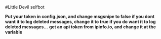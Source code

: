 #Little Devil selfbot

**Put your token in config.json, and change msgsnipe to false if you dont want it to log deleted messages, change it to true if you do want it to log deleted messages...**
**get an api token from ipinfo.io, and change it at the variable**

